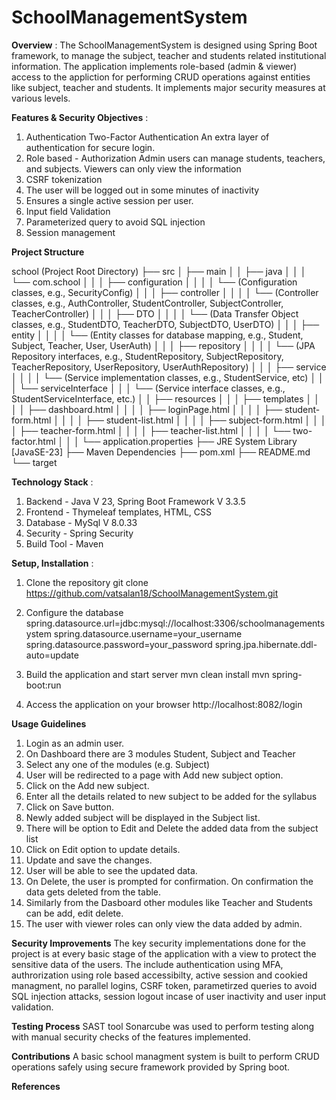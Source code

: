 # SchoolManagementSystem
**Overview** : 
The SchoolManagementSystem is designed using Spring Boot framework, to manage the subject, teacher and students related institutional information. The application implements role-based (admin & viewer) access to the appliction for performing CRUD operations against entities like subject, teacher and students. It implements major security measures at various levels.

**Features & Security Objectives** : 
1. Authentication Two-Factor Authentication
An extra layer of authentication for secure login.
2. Role based - Authorization
Admin users can manage students, teachers, and subjects.
Viewers can only view the information
3. CSRF tokenization
4. The user will be logged out in some minutes of inactivity
5. Ensures a single active session per user.
6. Input field Validation
7. Parameterized query to avoid SQL injection
8. Session management

**Project Structure** 

school (Project Root Directory)
├── src
│   ├── main
│   │   ├── java
│   │   │   └── com.school
│   │   │       ├── configuration
│   │   │       │   └── (Configuration classes, e.g., SecurityConfig)
│   │   │       ├── controller
│   │   │       │   └── (Controller classes, e.g., AuthController, StudentController, SubjectController, TeacherController)
│   │   │       ├── DTO
│   │   │       │   └── (Data Transfer Object classes, e.g., StudentDTO, TeacherDTO, SubjectDTO, UserDTO)
│   │   │       ├── entity
│   │   │       │   └── (Entity classes for database mapping, e.g., Student, Subject, Teacher, User, UserAuth)
│   │   │       ├── repository
│   │   │       │   └── (JPA Repository interfaces, e.g., StudentRepository, SubjectRepository, TeacherRepository, UserRepository, UserAuthRepository)
│   │   │       ├── service
│   │   │       │   └── (Service implementation classes, e.g., StudentService, etc)
│   │   │       └── serviceInterface
│   │   │           └── (Service interface classes, e.g., StudentServiceInterface, etc.)
│   │   ├── resources
│   │   │   ├── templates
│   │   │   │   ├── dashboard.html
│   │   │   │   ├── loginPage.html
│   │   │   │   ├── student-form.html
│   │   │   │   ├── student-list.html
│   │   │   │   ├── subject-form.html
│   │   │   │   ├── teacher-form.html
│   │   │   │   ├── teacher-list.html
│   │   │   │   └── two-factor.html
│   │   │   └── application.properties
├── JRE System Library [JavaSE-23]
├── Maven Dependencies
├── pom.xml
├── README.md
└── target

**Technology Stack** : 
1. Backend - Java V 23, Spring Boot Framework V 3.3.5 
2. Frontend - Thymeleaf templates, HTML, CSS 
3. Database - MySql V 8.0.33
4. Security - Spring Security
5. Build Tool - Maven 

**Setup, Installation** : 
1. Clone the repository
git clone https://github.com/vatsalan18/SchoolManagementSystem.git

2. Configure the database
spring.datasource.url=jdbc:mysql://localhost:3306/schoolmanagementsystem
spring.datasource.username=your_username
spring.datasource.password=your_password
spring.jpa.hibernate.ddl-auto=update

3. Build the application and start server
mvn clean install
mvn spring-boot:run

4. Access the application on your browser
   http://localhost:8082/login

**Usage Guidelines**
1. Login as an admin user.
2. On Dashboard there are 3 modules Student, Subject and Teacher
3. Select any one of the modules (e.g. Subject)
4. User will be redirected to a page with Add new subject option.
5. Click on the Add new subject.
6. Enter all the details related to new subject to be added for the syllabus
7. Click on Save button.
8. Newly added subject will be displayed in the Subject list.
9. There will be option to Edit and Delete the added data from the subject list
10. Click on Edit option to update details.
11. Update and save the changes.
12. User will be able to see the updated data.
13. On Delete, the user is prompted for confirmation. On confirmation the data gets deleted from the table.
14. Similarly from the Dasboard other modules like Teacher and Students can be add, edit delete.
15. The user with viewer roles can only view the data added by admin.

**Security Improvements**
The key security implementations done for the project is at every basic stage of the application with a view to protect the sensitive data of the users. The include authentication using MFA, authrorization using role based accessibilty, active session and cookied managment, no parallel logins, CSRF token, parametirzed queries to avoid SQL injection attacks, session logout incase of user inactivity and user input validation.

**Testing Process**
SAST tool Sonarcube was used to perform testing along with manual security checks of the features implemented.

**Contributions**
A basic school managment system is built to perform CRUD operations safely using secure framework provided by Spring boot.

**References**
